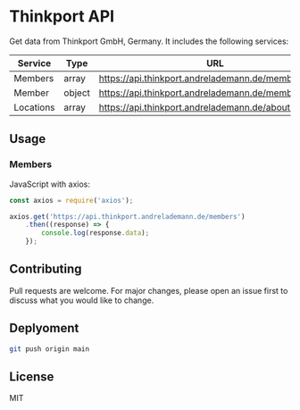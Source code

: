 # Thinkport API

Get data from Thinkport GmbH, Germany. It includes the following services:

| Service | Type |  URL |
| --- | --- | --- |
| Members | array | <https://api.thinkport.andrelademann.de/members> |
| Member | object | <https://api.thinkport.andrelademann.de/member/Alice> |
| Locations | array | <https://api.thinkport.andrelademann.de/about/locations> |

## Usage

### Members

JavaScript with axios:

```javascript
const axios = require('axios');

axios.get('https://api.thinkport.andrelademann.de/members')
    .then((response) => {
        console.log(response.data);
    });
```

## Contributing

Pull requests are welcome. For major changes, please open an issue first to discuss what you would like to change.

## Deplyoment

```bash
git push origin main
```

## License

MIT
